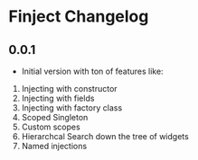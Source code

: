 # Finject Changelog

## 0.0.1

* Initial version with ton of features like:

1. Injecting with constructor
2. Injecting with fields
3. Injecting with factory class
4. Scoped Singleton
5. Custom scopes
6. Hierarchcal Search down the tree of widgets
7. Named injections
